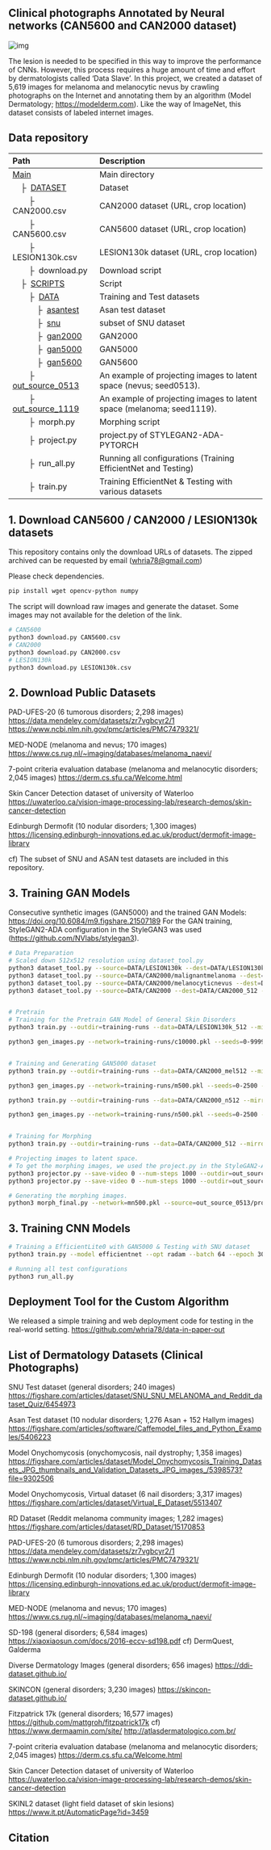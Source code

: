 ## Clinical photographs Annotated by Neural networks (CAN5600 and CAN2000 dataset) ##

![img](https://github.com/whria78/can/blob/main/thumbnails/melanoma_nevus.jpg?raw=true)

The lesion is needed to be specified in this way to improve the performance of CNNs. However, this process requires a huge amount of time and effort by dermatologists called ‘Data Slave’. In this project, we created a dataset of 5,619 images for melanoma and melanocytic nevus by crawling photographs on the Internet and annotating them by an algorithm (Model Dermatology; https://modelderm.com). Like the way of ImageNet, this dataset consists of labeled internet images. 

## Data repository

| Path | Description
| :--- | :----------
| [Main](https://github.com/whria78/can/) | Main directory
| &ensp;&ensp;&boxvr;&nbsp; [DATASET](https://github.com/whria78/can/tree/main/DATASET) | Dataset
| &ensp;&ensp;&ensp;&ensp;&boxvr;&nbsp; CAN2000.csv | CAN2000 dataset (URL, crop location)
| &ensp;&ensp;&ensp;&ensp;&boxvr;&nbsp; CAN5600.csv | CAN5600 dataset (URL, crop location)
| &ensp;&ensp;&ensp;&ensp;&boxvr;&nbsp; LESION130k.csv | LESION130k dataset (URL, crop location)
| &ensp;&ensp;&ensp;&ensp;&boxvr;&nbsp; download.py | Download script
| &ensp;&ensp;&boxvr;&nbsp; [SCRIPTS](https://github.com/whria78/can/tree/main/SCRIPTS) | Script
| &ensp;&ensp;&ensp;&ensp;&boxvr;&nbsp; [DATA](https://github.com/whria78/can/tree/main/SCRIPTS/DATA) | Training and Test datasets
| &ensp;&ensp;&ensp;&ensp;&ensp;&ensp;&boxvr;&nbsp; [asantest](https://github.com/whria78/can/tree/main/SCRIPTS/DATA/asantest) | Asan test dataset
| &ensp;&ensp;&ensp;&ensp;&ensp;&ensp;&boxvr;&nbsp; [snu](https://github.com/whria78/can/tree/main/SCRIPTS/DATA/snu) | subset of SNU dataset
| &ensp;&ensp;&ensp;&ensp;&ensp;&ensp;&boxvr;&nbsp; [gan2000](https://github.com/whria78/can/tree/main/SCRIPTS/DATA/gan2000) | GAN2000
| &ensp;&ensp;&ensp;&ensp;&ensp;&ensp;&boxvr;&nbsp; [gan5000](https://github.com/whria78/can/tree/main/SCRIPTS/DATA/gan5000) | GAN5000
| &ensp;&ensp;&ensp;&ensp;&ensp;&ensp;&boxvr;&nbsp; [gan5600](https://github.com/whria78/can/tree/main/SCRIPTS/DATA/gan5600) | GAN5600
| &ensp;&ensp;&ensp;&ensp;&boxvr;&nbsp; [out_source_0513](https://github.com/whria78/can/tree/main/SCRIPTS/out_source_0513) | An example of projecting images to latent space (nevus; seed0513).
| &ensp;&ensp;&ensp;&ensp;&boxvr;&nbsp; [out_source_1119](https://github.com/whria78/can/tree/main/SCRIPTS/out_source_1119) | An example of projecting images to latent space (melanoma; seed1119).
| &ensp;&ensp;&ensp;&ensp;&boxvr;&nbsp; morph.py | Morphing script
| &ensp;&ensp;&ensp;&ensp;&boxvr;&nbsp; project.py | project.py of STYLEGAN2-ADA-PYTORCH
| &ensp;&ensp;&ensp;&ensp;&boxvr;&nbsp; run_all.py | Running all configurations (Training EfficientNet and Testing)
| &ensp;&ensp;&ensp;&ensp;&boxvr;&nbsp; train.py | Training EfficientNet & Testing with various datasets

## 1. Download CAN5600 / CAN2000 / LESION130k datasets ##

This repository contains only the download URLs of datasets. The zipped archived can be requested by email (whria78@gmail.com)

Please check dependencies.
```.bash
pip install wget opencv-python numpy
```

The script will download raw images and generate the dataset. Some images may not available for the deletion of the link.
```.bash
# CAN5600
python3 download.py CAN5600.csv
# CAN2000
python3 download.py CAN2000.csv
# LESION130k
python3 download.py LESION130k.csv
```


## 2. Download Public Datasets ##

PAD-UFES-20 (6 tumorous disorders; 2,298  images)
https://data.mendeley.com/datasets/zr7vgbcyr2/1
https://www.ncbi.nlm.nih.gov/pmc/articles/PMC7479321/

MED-NODE (melanoma and nevus; 170 images)
https://www.cs.rug.nl/~imaging/databases/melanoma_naevi/

7-point criteria evaluation database (melanoma and melanocytic disorders; 2,045 images)
https://derm.cs.sfu.ca/Welcome.html

Skin Cancer Detection dataset of university of Waterloo
https://uwaterloo.ca/vision-image-processing-lab/research-demos/skin-cancer-detection

Edinburgh Dermofit (10 nodular disorders; 1,300 images)
https://licensing.edinburgh-innovations.ed.ac.uk/product/dermofit-image-library


cf) The subset of SNU and ASAN test datasets are included in this repository.


## 3. Training GAN Models ##

Consecutive synthetic images (GAN5000) and the trained GAN Models: https://doi.org/10.6084/m9.figshare.21507189
For the GAN training, StyleGAN2-ADA configuration in the StyleGAN3 was used (https://github.com/NVlabs/stylegan3).

```.bash
# Data Preparation
# Scaled down 512x512 resolution using dataset_tool.py 
python3 dataset_tool.py --source=DATA/LESION130k --dest=DATA/LESION130k_512 --resolution=512x512
python3 dataset_tool.py --source=DATA/CAN2000/malignantmelanoma --dest=DATA/CAN2000_mel512 --resolution=512x512
python3 dataset_tool.py --source=DATA/CAN2000/melanocyticnevus --dest=DATA/CAN2000_n512 --resolution=512x512
python3 dataset_tool.py --source=DATA/CAN2000 --dest=DATA/CAN2000_512 --resolution=512x512


# Pretrain
# Training for the Pretrain GAN Model of General Skin Disorders
python3 train.py --outdir=training-runs --data=DATA/LESION130k_512 --mirror=1 --gpus=2 --gamma=8.2 --cfg=stylegan2 --batch=16 --batch-gpu=8 --map-depth=2 --glr=0.003 --dlr=0.003 --resume=ffhq512.pkl --kimg=10000 --snap=10 

python3 gen_images.py --network=training-runs/c10000.pkl --seeds=0-9999 --outdir=c10000


# Training and Generating GAN5000 dataset
python3 train.py --outdir=training-runs --data=DATA/CAN2000_mel512 --mirror=1 --gpus=1 --gamma=32 --cfg=stylegan2 --kimg=500 --snap=1 --map-depth=2 --batch=16 --batch-gpu=8 --glr=0.003 --dlr=0.003 --resume=c10000.pkl --freezed=13

python3 gen_images.py --network=training-runs/m500.pkl --seeds=0-2500 --outdir=GAN5000/malignantmelanoma

python3 train.py --outdir=training-runs --data=DATA/CAN2000_n512 --mirror=1 --gpus=1 --gamma=32 --cfg=stylegan2 --kimg=500 --snap=1 --map-depth=2 --batch=16 --batch-gpu=8 --glr=0.003 --dlr=0.003 --resume=c10000.pkl --freezed=13

python3 gen_images.py --network=training-runs/n500.pkl --seeds=0-2500 --outdir=GAN5000/melanocyticnevus


# Training for Morphing
python3 train.py --outdir=training-runs --data=DATA/CAN2000_512 --mirror=1 --gpus=2 --gamma=32 --cfg=stylegan2 --kimg=500 --snap=1 --map-depth=2 --batch=32 --batch-gpu=8 --glr=0.003 --dlr=0.003 --resume=c10000.pkl --freezed=13; 

# Projecting images to latent space.
# To get the morphing images, we used the project.py in the StyleGAN2-ADA (https://github.com/NVlabs/stylegan2-ada-pytorch/blob/main/projector.py).
python3 projector.py --save-video 0 --num-steps 1000 --outdir=out_source_0513 --target=seed0513.jpg --network=mn500.pkl
python3 projector.py --save-video 0 --num-steps 1000 --outdir=out_source_1119 --target=seed1119.jpg --network=mn500.pkl

# Generating the morphing images.
python3 morph_final.py --network=mn500.pkl --source=out_source_0513/projected_w.npz --target=out_source_1119/projected_w.npz

```

## 3. Training CNN Models ##

```.bash
# Training a EfficientLite0 with GAN5000 & Testing with SNU dataset
python3 train.py --model efficientnet --opt radam --batch 64 --epoch 30 --lr 0.001 --train DATA/GAN5000 --test DATA/snu --result log.txt

# Running all test configurations
python3 run_all.py
```

## Deployment Tool for the Custom Algorithm ##

We released a simple training and web deployment code for testing in the real-world setting.
https://github.com/whria78/data-in-paper-out


## List of Dermatology Datasets (Clinical Photographs) ##

SNU Test dataset (general disorders; 240 images)
https://figshare.com/articles/dataset/SNU_SNU_MELANOMA_and_Reddit_dataset_Quiz/6454973

Asan Test dataset (10 nodular disorders; 1,276 Asan + 152 Hallym images)
https://figshare.com/articles/software/Caffemodel_files_and_Python_Examples/5406223

Model Onychomycosis (onychomycosis, nail dystrophy; 1,358 images)
https://figshare.com/articles/dataset/Model_Onychomycosis_Training_Datasets_JPG_thumbnails_and_Validation_Datasets_JPG_images_/5398573?file=9302506

Model Onychomycosis, Virtual dataset (6 nail disorders; 3,317 images)
https://figshare.com/articles/dataset/Virtual_E_Dataset/5513407

RD Dataset (Reddit melanoma community images; 1,282 images)
https://figshare.com/articles/dataset/RD_Dataset/15170853

PAD-UFES-20 (6 tumorous disorders; 2,298  images)
https://data.mendeley.com/datasets/zr7vgbcyr2/1
https://www.ncbi.nlm.nih.gov/pmc/articles/PMC7479321/

Edinburgh Dermofit (10 nodular disorders; 1,300 images)
https://licensing.edinburgh-innovations.ed.ac.uk/product/dermofit-image-library

MED-NODE (melanoma and nevus; 170 images)
https://www.cs.rug.nl/~imaging/databases/melanoma_naevi/

SD-198 (general disorders; 6,584 images)
https://xiaoxiaosun.com/docs/2016-eccv-sd198.pdf
cf) DermQuest, Galderma

Diverse Dermatology Images (general disorders; 656 images)
https://ddi-dataset.github.io/

SKINCON (general disorders; 3,230 images)
https://skincon-dataset.github.io/

Fitzpatrick 17k (general disorders; 16,577 images)
https://github.com/mattgroh/fitzpatrick17k
cf) https://www.dermaamin.com/site/  http://atlasdermatologico.com.br/

7-point criteria evaluation database (melanoma and melanocytic disorders; 2,045 images)
https://derm.cs.sfu.ca/Welcome.html

Skin Cancer Detection dataset of university of Waterloo
https://uwaterloo.ca/vision-image-processing-lab/research-demos/skin-cancer-detection

SKINL2 dataset (light field dataset of skin lesions)
https://www.it.pt/AutomaticPage?id=3459


## Citation ##
